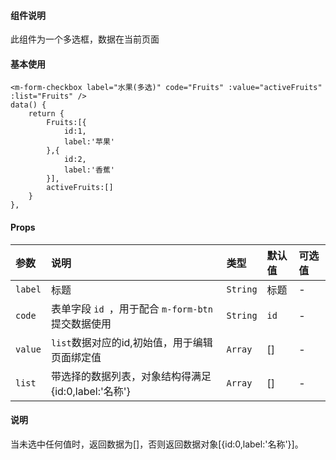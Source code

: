 #### 组件说明

此组件为一个多选框，数据在当前页面

#### 基本使用

```
<m-form-checkbox label="水果(多选)" code="Fruits" :value="activeFruits" :list="Fruits" />
data() {
	return {
		Fruits:[{
			id:1,
			label:'苹果'
		},{
			id:2,
			label:'香蕉'
		}],
		activeFruits:[]
	}
},

```

#### Props

| 参数 | 说明 | 类型 | 默认值 | 可选值 |
|:----|:----|:----|:----|:----|
|`label`|标题|`String`|标题|-|
|`code`|表单字段 `id `，用于配合 `m-form-btn` 提交数据使用|`String`|`id`|-|
|`value`|`list`数据对应的id,初始值，用于编辑页面绑定值| `Array`|[]|-|
|`list`|带选择的数据列表，对象结构得满足{id:0,label:'名称'}|`Array`|[]|-|

#### 说明
当未选中任何值时，返回数据为[]，否则返回数据对象[{id:0,label:'名称'}]。